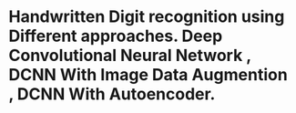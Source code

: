 # Handwritten Digit recognition using Different approaches. Deep Convolutional Neural Network , DCNN With Image Data Augmention , DCNN With Autoencoder.
